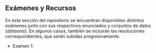 ## Exámenes y Recursos

En esta sección del repositorio se encuentran disponibles distintos exámenes junto con sus respectivos enunciados y conjuntos de datos (*datasets*). En algunos casos, también se incluirán las resoluciones correspondientes, que serán subidas progresivamente.


- Examen 1: 
